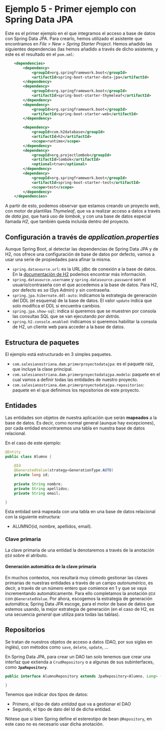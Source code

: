 
# Ejemplo 5 - Primer ejemplo con Spring Data JPA

Este es el primer ejemplo en el que integramos el acceso a base de datos con Spring Data JPA. Para crearlo, hemos utilizado el asistente que encontramos en _File > New > Spring Starter Project_. Hemos añadido las siguientes dependencias (las hemos añadido a través de dicho asistente, y este es el resultado en el `pom.xml`:

```xml
	<dependencies>
		<dependency>
			<groupId>org.springframework.boot</groupId>
			<artifactId>spring-boot-starter-data-jpa</artifactId>
		</dependency>
		<dependency>
			<groupId>org.springframework.boot</groupId>
			<artifactId>spring-boot-starter-thymeleaf</artifactId>
		</dependency>
		<dependency>
			<groupId>org.springframework.boot</groupId>
			<artifactId>spring-boot-starter-web</artifactId>
		</dependency>

		<dependency>
			<groupId>com.h2database</groupId>
			<artifactId>h2</artifactId>
			<scope>runtime</scope>
		</dependency>
		<dependency>
			<groupId>org.projectlombok</groupId>
			<artifactId>lombok</artifactId>
			<optional>true</optional>
		</dependency>
		<dependency>
			<groupId>org.springframework.boot</groupId>
			<artifactId>spring-boot-starter-test</artifactId>
			<scope>test</scope>
		</dependency>
	</dependencies>
```

A partir de esto, podemos observar que estamos creando un proyecto *web*, con motor de plantillas *Thymeleaf*, que va a realizar acceso a datos a través de *data jpa*, que hará uso de *lombok*, y con una base de datos especial llamada *H2*, que también queda incluida dentro del proyecto.

## Configuración a través de _application.properties_

Aunque Spring Boot, al detectar las dependencias de Spring Data JPA y de H2, nos ofrece una configuración de base de datos por defecto, vamos a usar una serie de propiedades para afinar la misma.

- `spring.datasource.url`: es la URL jdbc de conexión a la base de datos. En la [documentación de H2](https://www.h2database.com/html/main.html) podemos encontrar más información.  
- `spring.datasource.username` y `spring.datasource.password` son el usuario/contraseña con el que accedemos a la base de datos. Para H2, por defecto es _sa_ (Sys Admin) y sin contraseña.
- `spring.jpa.hibernate.ddl-auto`: indicamos la estrategia de generación del DDL (el esquema) de la base de datos. El valor `update` indica que solo modifica el DDL si encuentra cambios.
- `spring.jpa.show-sql`: indica si queremos que se muestren por consola las consultas SQL que se van ejecutando _por detrás_.
- `spring.h2.console.enabled`: indicamos si queremos habilitar la consola de H2, un cliente web para acceder a la base de datos.

## Estructura de paquetes

El ejemplo está estructurado en 3 simples paquetes.

* `com.salesianostriana.dam.primerproyectodatajpa`: es el paquete raiz, que incluye la clase principal.
* `com.salesianostriana.dam.primerproyectodatajpa.modelo`: paquete en el cual vamos a definir todas las entidades de nuestro proyecto.
* `com.salesianostriana.dam.primerproyectodatajpa.repositorios`: paquete en el que definimos los repositorios de este proyecto.

## Entidades

Las entidades son objetos de nuestra aplicación que serán **mapeados** a la base de datos. Es decir, como normal general (aunque hay excepciones), por cada entidad encontraremos una tabla en nuestra base de datos relacional.

En el caso de este ejemplo:

```java
@Entity
public class Alumno {
	
	@Id
	@GeneratedValue(strategy=GenerationType.AUTO)
	private long id;
	
	private String nombre;
	private String apellidos;
	private String email;

}
```

Esta entidad será mapeada con una tabla en una base de datos relacional con la siguiente estructura:

- ALUMNO(id, nombre, apellidos, email).

### Clave primaria

La clave primaria de una entidad la denotaremos a través de la anotación `@Id` sobre el atributo.

#### Generación automática de la clave primaria

En muchos contextos, nos resultará muy cómodo gestionar las claves primarias de nuestras entidades a través de un campo _autonumérico_, es decir, a través de un número entero que comience en 1 y que se vaya incrementando automáticamente. Para ello completamos la anotación `@Id` con `@GeneratedValue`. Por ahora, escogemos la estrategia de generación automática; Spring Data JPA escoge, para el motor de base de datos que estemos usando, la mejor estrategia de generación (en el caso de H2, es una secuencia _general_ que utiliza para todas las tablas).

## Repositorios

Se tratan de nuestros objetos de acceso a datos (DAO, por sus siglas en inglés), con métodos como `save`, `delete`, `update`, ...

En Spring Data JPA, para crear un DAO tan solo tenemos que crear una interfaz que extienda a `CrudRepository` o a algunas de sus subinterfaces, como  **`JpaRepository`**.

```java
public interface AlumnoRepository extends JpaRepository<Alumno, Long> {

}
```

Tenemos que indicar dos tipos de datos:

* Primero, el tipo de dato _entidad_ que va a gestionar el DAO
* Segundo, el tipo de dato del Id de dicha entidad.

Nótese que si bien Spring define el estereotipo de bean `@Repository`, en este caso no es necesario usar dicha anotación.

